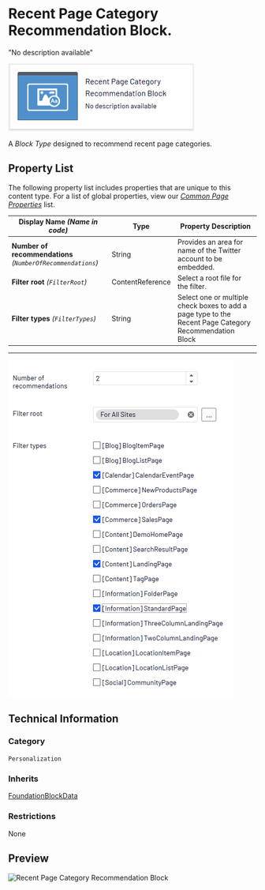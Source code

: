 # Recent Page Category Recommendation Block.
"No description available"

![Recent Page Category Recommendation Block](Screenshots/Recent%20Page%20Category%20Recommendation%20Block%20-%20icon.png)


A *Block Type* designed to recommend recent page categories.

## Property List
The following property list includes properties that are unique to this content type. For a list of global properties, view our [*Common Page Properties*](./Common%20Page%20Properties.md) list.

Display Name *(Name in code)* | Type | Property Description
--------------|------|---------------
**Number of recommendations** *(`NumberOfRecommendations`)* | String | Provides an area for name of the Twitter account to be embedded. 
**Filter root** *(`FilterRoot`)* | ContentReference | Select a root file for the filter.
**Filter types** *(`FilterTypes`)* | String | Select one or multiple check boxes to add a page type to the Recent Page Category Recommendation Block

** **
![Recent Page Category Recommendation Block - Content tab](Screenshots/Recent%20Page%20Category%20Recommendation%20Block%20-%20Content%20tab.png)

## Technical Information

### Category
`Personalization`

### Inherits
[FoundationBlockData](#)

### Restrictions
None

## Preview
![Recent Page Category Recommendation Block](Screenshots/Recent%20Page%20Category%20Recommendation%20Block%20-%20Preview.png)

